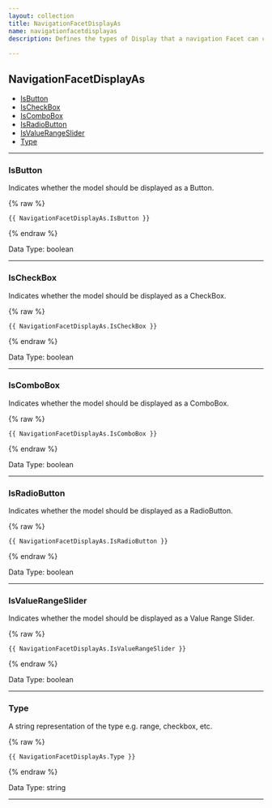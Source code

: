 ```yaml
---
layout: collection
title: NavigationFacetDisplayAs
name: navigationfacetdisplayas
description: Defines the types of Display that a navigation Facet can consist of.
 
---
```


## NavigationFacetDisplayAs

* [IsButton](#isbutton)
* [IsCheckBox](#ischeckbox)
* [IsComboBox](#iscombobox)
* [IsRadioButton](#isradiobutton)
* [IsValueRangeSlider](#isvaluerangeslider)
* [Type](#type)

---

<a name="isbutton"></a>
### IsButton
Indicates whether the model should be displayed as a Button.

{% raw %}
```liquid
{{ NavigationFacetDisplayAs.IsButton }}

```
{% endraw %}

Data Type: boolean

---

<a name="ischeckbox"></a>
### IsCheckBox
Indicates whether the model should be displayed as a CheckBox.

{% raw %}
```liquid
{{ NavigationFacetDisplayAs.IsCheckBox }}

```
{% endraw %}

Data Type: boolean

---

<a name="iscombobox"></a>
### IsComboBox
Indicates whether the model should be displayed as a ComboBox.

{% raw %}
```liquid
{{ NavigationFacetDisplayAs.IsComboBox }}

```
{% endraw %}

Data Type: boolean

---

<a name="isradiobutton"></a>
### IsRadioButton
Indicates whether the model should be displayed as a RadioButton.

{% raw %}
```liquid
{{ NavigationFacetDisplayAs.IsRadioButton }}

```
{% endraw %}

Data Type: boolean

---

<a name="isvaluerangeslider"></a>
### IsValueRangeSlider
Indicates whether the model should be displayed as a Value Range Slider.

{% raw %}
```liquid
{{ NavigationFacetDisplayAs.IsValueRangeSlider }}

```
{% endraw %}

Data Type: boolean

---

<a name="type"></a>
### Type
A string representation of the type e.g. range, checkbox, etc.

{% raw %}
```liquid
{{ NavigationFacetDisplayAs.Type }}

```
{% endraw %}

Data Type: string

---